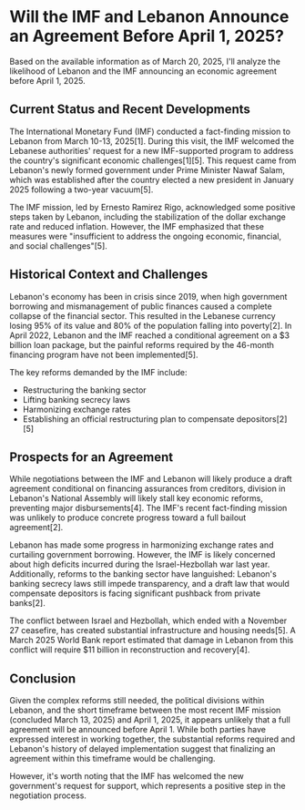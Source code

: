 # Will the IMF and Lebanon Announce an Agreement Before April 1, 2025?

Based on the available information as of March 20, 2025, I'll analyze the likelihood of Lebanon and the IMF announcing an economic agreement before April 1, 2025.

## Current Status and Recent Developments

The International Monetary Fund (IMF) conducted a fact-finding mission to Lebanon from March 10-13, 2025[1]. During this visit, the IMF welcomed the Lebanese authorities' request for a new IMF-supported program to address the country's significant economic challenges[1][5]. This request came from Lebanon's newly formed government under Prime Minister Nawaf Salam, which was established after the country elected a new president in January 2025 following a two-year vacuum[5].

The IMF mission, led by Ernesto Ramirez Rigo, acknowledged some positive steps taken by Lebanon, including the stabilization of the dollar exchange rate and reduced inflation. However, the IMF emphasized that these measures were "insufficient to address the ongoing economic, financial, and social challenges"[5].

## Historical Context and Challenges

Lebanon's economy has been in crisis since 2019, when high government borrowing and mismanagement of public finances caused a complete collapse of the financial sector. This resulted in the Lebanese currency losing 95% of its value and 80% of the population falling into poverty[2]. In April 2022, Lebanon and the IMF reached a conditional agreement on a $3 billion loan package, but the painful reforms required by the 46-month financing program have not been implemented[5].

The key reforms demanded by the IMF include:
- Restructuring the banking sector
- Lifting banking secrecy laws
- Harmonizing exchange rates
- Establishing an official restructuring plan to compensate depositors[2][5]

## Prospects for an Agreement

While negotiations between the IMF and Lebanon will likely produce a draft agreement conditional on financing assurances from creditors, division in Lebanon's National Assembly will likely stall key economic reforms, preventing major disbursements[4]. The IMF's recent fact-finding mission was unlikely to produce concrete progress toward a full bailout agreement[2].

Lebanon has made some progress in harmonizing exchange rates and curtailing government borrowing. However, the IMF is likely concerned about high deficits incurred during the Israel-Hezbollah war last year. Additionally, reforms to the banking sector have languished: Lebanon's banking secrecy laws still impede transparency, and a draft law that would compensate depositors is facing significant pushback from private banks[2].

The conflict between Israel and Hezbollah, which ended with a November 27 ceasefire, has created substantial infrastructure and housing needs[5]. A March 2025 World Bank report estimated that damage in Lebanon from this conflict will require $11 billion in reconstruction and recovery[4].

## Conclusion

Given the complex reforms still needed, the political divisions within Lebanon, and the short timeframe between the most recent IMF mission (concluded March 13, 2025) and April 1, 2025, it appears unlikely that a full agreement will be announced before April 1. While both parties have expressed interest in working together, the substantial reforms required and Lebanon's history of delayed implementation suggest that finalizing an agreement within this timeframe would be challenging.

However, it's worth noting that the IMF has welcomed the new government's request for support, which represents a positive step in the negotiation process.